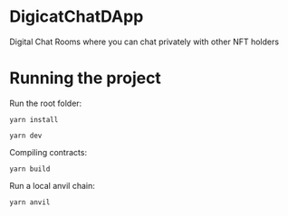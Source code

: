 # DigicatChatDApp
Digital Chat Rooms where you can chat privately with other NFT holders

# Running the project

Run the root folder:

```
yarn install
```

```
yarn dev
```

Compiling contracts:
```
yarn build
```

Run a local anvil chain:
```
yarn anvil
```